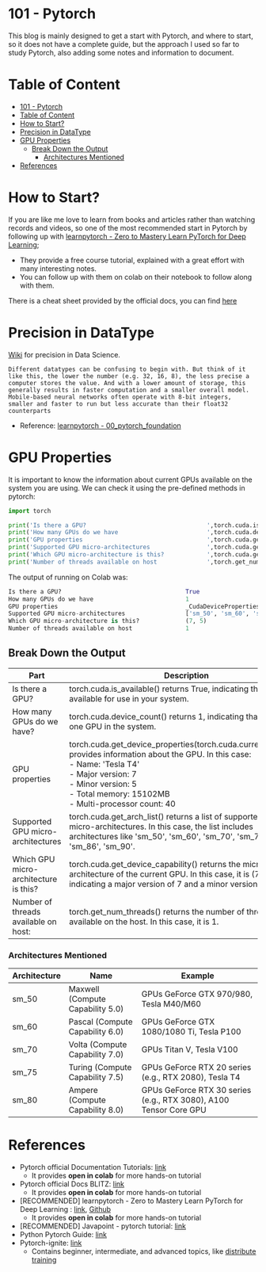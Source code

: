 # 101 - Pytorch
This blog is mainly designed to get a start with Pytorch, and where to start, so it does not have a complete guide, but the approach I used so far to study Pytorch, also adding some notes and information to document.

# Table of Content
- [101 - Pytorch](#101---pytorch)
- [Table of Content](#table-of-content)
- [How to Start?](#how-to-start)
- [Precision in DataType](#precision-in-datatype)
- [GPU Properties](#gpu-properties)
  - [Break Down the Output](#break-down-the-output)
    - [Architectures Mentioned](#architectures-mentioned)
- [References](#references)

# How to Start?
If you are like me love to learn from books and articles rather than watching records and videos, so one of the most recommended start in Pytorch by following up with [learnpytorch - Zero to Mastery Learn PyTorch for Deep Learning](https://github.com/mrdbourke/pytorch-deep-learning/tree/main);
- They provide a free course tutorial, explained with a great effort with many interesting notes.
- You can follow up with them on colab on their notebook to follow along with them.

There is a cheat sheet provided by the official docs, you can find [here](https://pytorch.org/tutorials/beginner/ptcheat.html)

# Precision in DataType
[Wiki](https://en.wikipedia.org/wiki/Precision_(computer_science)) for precision in Data Science.
```
Different datatypes can be confusing to begin with. But think of it like this, the lower the number (e.g. 32, 16, 8), the less precise a computer stores the value. And with a lower amount of storage, this generally results in faster computation and a smaller overall model. Mobile-based neural networks often operate with 8-bit integers, smaller and faster to run but less accurate than their float32 counterparts
```
- Reference: [learnpytorch - 00_pytorch_foundation](https://github.com/mrdbourke/pytorch-deep-learning/tree/main)

# GPU Properties
It is important to know the information about current GPUs available on the system you are using. We can check it using the pre-defined methods in pytorch:
```python
import torch

print('Is there a GPU?                                  ',torch.cuda.is_available())
print('How many GPUs do we have                         ',torch.cuda.device_count())
print('GPU properties                                   ',torch.cuda.get_device_properties(torch.cuda.current_device()))
print('Supported GPU micro-architectures                ',torch.cuda.get_arch_list())
print('Which GPU micro-architecture is this?            ',torch.cuda.get_device_capability())
print('Number of threads available on host              ',torch.get_num_threads())
```
The output of running on Colab was:

```python
Is there a GPU?                                   True
How many GPUs do we have                          1
GPU properties                                    _CudaDeviceProperties(name='Tesla T4', major=7, minor=5, total_memory=15102MB, multi_processor_count=40)
Supported GPU micro-architectures                 ['sm_50', 'sm_60', 'sm_70', 'sm_75', 'sm_80', 'sm_86', 'sm_90']
Which GPU micro-architecture is this?             (7, 5)
Number of threads available on host               1
```
## Break Down the Output
|Part|Description|
|-|-|
Is there a GPU?|torch.cuda.is_available() returns True, indicating that a GPU is available for use in your system.
How many GPUs do we have?|torch.cuda.device_count() returns 1, indicating that there is one GPU in the system.
GPU properties|torch.cuda.get_device_properties(torch.cuda.current_device()) provides information about the GPU. In this case:</br> - Name: 'Tesla T4'</br> - Major version: 7</br> - Minor version: 5</br> - Total memory: 15102MB</br> - Multi-processor count: 40
Supported GPU micro-architectures|torch.cuda.get_arch_list() returns a list of supported GPU micro-architectures. In this case, the list includes architectures like 'sm_50', 'sm_60', 'sm_70', 'sm_75', 'sm_80', 'sm_86', 'sm_90'.
Which GPU micro-architecture is this?|torch.cuda.get_device_capability() returns the micro-architecture of the current GPU. In this case, it is (7, 5), indicating a major version of 7 and a minor version of 5.
Number of threads available on host:|torch.get_num_threads() returns the number of threads available on the host. In this case, it is 1.

### Architectures Mentioned
|Architecture|Name|Example
|-|-|-|
sm_50| Maxwell (Compute Capability 5.0)| GPUs GeForce GTX 970/980, Tesla M40/M60
sm_60| Pascal (Compute Capability 6.0)| GPUs GeForce GTX 1080/1080 Ti, Tesla P100
sm_70| Volta (Compute Capability 7.0)| GPUs Titan V, Tesla V100
sm_75| Turing (Compute Capability 7.5)| GPUs GeForce RTX 20 series (e.g., RTX 2080), Tesla T4
sm_80| Ampere (Compute Capability 8.0)| GPUs GeForce RTX 30 series (e.g., RTX 3080), A100 Tensor Core GPU

# References
- Pytorch official Documentation Tutorials: [link](https://pytorch.org/tutorials/)
    - It provides **open in colab** for more hands-on tutorial
- Pytorch official Docs BLITZ: [link](https://pytorch.org/tutorials/beginner/deep_learning_60min_blitz.html)
    - It provides **open in colab** for more hands-on tutorial
- [RECOMMENDED] learnpytorch - 
Zero to Mastery Learn PyTorch for Deep Learning : [link](https://www.learnpytorch.io/), [Github](https://github.com/mrdbourke/pytorch-deep-learning/tree/main)
    - It provides **open in colab** for more hands-on tutorial
- [RECOMMENDED] Javapoint - pytorch tutorial: [link](https://www.javatpoint.com/pytorch)
- Python Pytorch Guide: [link](https://pythonguides.com/pytorch/)
- Pytorch-ignite: [link](https://pytorch-ignite.ai/tutorials/)
  - Contains beginner, intermediate, and advanced topics, like [distribute training](https://pytorch-ignite.ai/tutorials/intermediate/01-cifar10-distributed/)
